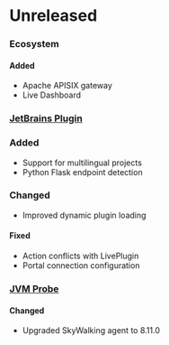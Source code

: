 # Unreleased

### Ecosystem

#### Added
- Apache APISIX gateway
- Live Dashboard

### [JetBrains Plugin](https://github.com/sourceplusplus/interface-jetbrains)

### Added
- Support for multilingual projects
- Python Flask endpoint detection

### Changed
- Improved dynamic plugin loading

#### Fixed
- Action conflicts with LivePlugin
- Portal connection configuration

### [JVM Probe](https://github.com/sourceplusplus/probe-jvm)

#### Changed
- Upgraded SkyWalking agent to 8.11.0

